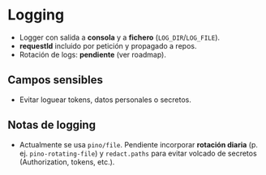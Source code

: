 # Logging

- Logger con salida a **consola** y a **fichero** (`LOG_DIR`/`LOG_FILE`).
- **requestId** incluido por petición y propagado a repos.
- Rotación de logs: **pendiente** (ver roadmap).

## Campos sensibles

- Evitar loguear tokens, datos personales o secretos.

## Notas de logging

- Actualmente se usa `pino/file`. Pendiente incorporar **rotación diaria** (p. ej. `pino-rotating-file`) y
  `redact.paths` para evitar volcado de secretos (Authorization, tokens, etc.).
